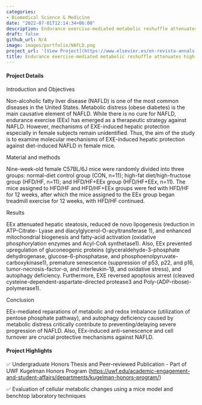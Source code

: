 ```yaml
---
categories:
- Biomedical Science & Medicine
date: "2022-07-01T12:14:34+06:00"
description: Endurance exercise-mediated metabolic reshuffle attenuates high-caloric diet-induced non-alcoholic fatty liver disease
draft: false
github_url: N/A
image: images/portfolio/NAFLD.png
project_url: '[View Project](https://www.elsevier.es/en-revista-annals-hepatology-16-articulo-endurance-exercise-mediated-metabolic-reshuffle-attenuates-S1665268122000515)'
title: Endurance exercise-mediated metabolic reshuffle attenuates high-caloric diet-induced non-alcoholic fatty liver disease
---
```



#### Project Details

Introduction and Objectives

Non-alcoholic fatty liver disease (NAFLD) is one of the most common diseases in the United States. Metabolic distress (obese diabetes) is the main causative element of NAFLD. While there is no cure for NAFLD, endurance exercise (EEx) has emerged as a therapeutic strategy against NAFLD. However, mechanisms of EXE-induced hepatic protection especially in female subjects remain unidentified. Thus, the aim of the study is to examine molecular mechanisms of EXE-induced hepatic protection against diet-induced NAFLD in female mice.

Material and methods

Nine-week-old female C57BL/6J mice were randomly divided into three groups: normal-diet control group (CON, n=11); high-fat diet/high-fructose group (HFD/HF, n=11); and HFD/HF+EEx group (HFD/HF+EEx, n=11). The mice assigned to HFD/HF and HFD/HF+EEx groups were fed with HFD/HF for 12 weeks, after which the mice assigned to the EEx group began treadmill exercise for 12 weeks, with HFD/HF continued.

Results

EEx attenuated hepatic steatosis, reduced de novo lipogenesis (reduction in ATP-Citrate- Lyase and diacylglycerol-O-acyltransferase 1), and enhanced mitochondrial biogenesis and fatty-acid activation (oxidative phosphorylation enzymes and Acyl-CoA synthetase1). Also, EEx prevented upregulation of gluconeogenic proteins (glyceraldehyde-3-phosphate dehydrogenase, glucose-6-phosphatase, and phosphoenolpyruvate-carboxykinase1), premature senescence (suppression of p53, p22, and p16, tumor-necrosis-factor-α, and interleukin-1β, and oxidative stress), and autophagy deficiency. Furthermore, EXE reversed apoptosis arrest (cleaved cysteine-dependent-aspartate-directed protease3 and Poly-(ADP-ribose)-polymerase1).

Conclusion

EEx-mediated reparations of metabolic and redox imbalance (utilization of pentose phosphate pathway), and autophagy deficiency caused by metabolic distress critically contribute to preventing/delaying severe progression of NAFLD. Also, EEx-induced anti-senescence and cell turnover are crucial protective mechanisms against NAFLD.

#### Project Highlights

✅ Undergraduate Honors Thesis and Peer-reviewed Publication - Part of UWF Kugelman Honors Program (https://uwf.edu/academic-engagement-and-student-affairs/departments/kugelman-honors-program/)

✅ Evaluation of cellular metabolic changes using a mice model and benchtop laboratory techniques
